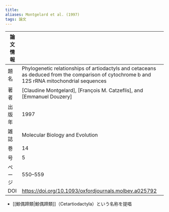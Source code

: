 ```yaml
---
title: 
aliases: Montgelard et al. (1997)
tags: 論文
---
```


| 論文情報 |                                                                                                                                              |
| ---- | -------------------------------------------------------------------------------------------------------------------------------------------- |
| 題名   | Phylogenetic relationships of artiodactyls and cetaceans as deduced from the comparison of cytochrome b and 12S rRNA mitochondrial sequences |
| 著者   | [Claudine Montgelard], [François M. Catzeflis], and [Emmanuel Douzery]                                                                       |
| 出版年  | 1997                                                                                                                                         |
| 雑誌   | Molecular Biology and Evolution                                                                                                              |
| 巻    | 14                                                                                                                                           |
| 号    | 5                                                                                                                                            |
| ページ  | 550–559                                                                                                                                      |
| DOI  | https://doi.org/10.1093/oxfordjournals.molbev.a025792                                                                                        |

- [[鯨偶蹄類|鯨偶蹄類]]（Cetartiodactyla）という名称を提唱